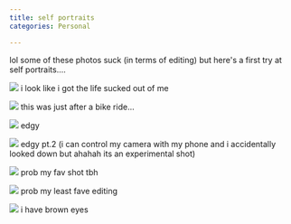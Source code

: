 ```yaml
---                                                                                                                                          
title: self portraits
categories: Personal

---
```




lol some of these photos suck (in terms of editing) but here's a first try at self portraits....

![](/images/blog/me/me_1.jpg)
i look like i got the life sucked out of me

![](/images/blog/me/me_2.jpg)
this was just after a bike ride...

![](/images/blog/me/me_3.jpg)
edgy

![](/images/blog/me/me_4.jpg)
edgy pt.2 (i can control my camera with my phone and i accidentally looked down but ahahah its an experimental shot)

![](/images/blog/me/me_5.jpg)
prob my fav shot tbh

![](/images/blog/me/me_6.jpg)
prob my least fave editing

![](/images/blog/me/me_7.jpg)
i have brown eyes

